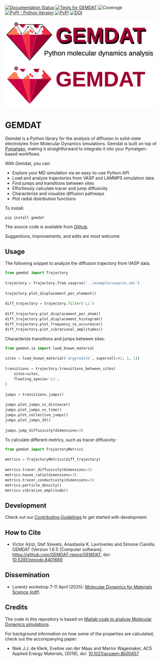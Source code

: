 [![Documentation Status](https://readthedocs.org/projects/gemdat/badge/?version=latest)](https://gemdat.readthedocs.io/en/latest/?badge=latest)
[![Tests for GEMDAT](https://github.com/GEMDAT-repos/GEMDAT/actions/workflows/tests.yaml/badge.svg)](https://github.com/GEMDAT-repos/GEMDAT/actions/workflows/tests.yaml)
![Coverage](https://gist.githubusercontent.com/stefsmeets/b599ff4ccf4a6d201a984502f049da73/raw/covbadge.svg)
[![PyPI - Python Version](https://img.shields.io/pypi/pyversions/gemdat)](https://pypi.org/project/gemdat/)
[![PyPI](https://img.shields.io/pypi/v/gemdat.svg?style=flat)](https://pypi.org/project/gemdat/)
[![DOI](https://zenodo.org/badge/DOI/10.5281/zenodo.8401669.svg)](https://doi.org/10.5281/zenodo.8401669)

![GEMDAT banner](https://raw.githubusercontent.com/GEMDAT-repos/GEMDAT/main/src/gemdat/data/logo_on_white.png#gh-light-mode-only)
![GEMDAT banner](https://raw.githubusercontent.com/GEMDAT-repos/GEMDAT/main/src/gemdat/data/logo_on_black.png#gh-dark-mode-only)

# GEMDAT

Gemdat is a Python library for the analysis of diffusion in solid-state electrolytes from Molecular Dynamics simulations. Gemdat is built on top of [Pymatgen](https://pymatgen.org/), making it straightforward to integrate it into your Pymatgen-based workflows.

With Gemdat, you can:

- Explore your MD simulation via an easy-to-use Python API
- Load and analyze trajectories from VASP and LAMMPS simulation data
- Find jumps and transitions between sites
- Effortlessly calculate tracer and jump diffusivity
- Characterize and visualize diffusion pathways
- Plot radial distribution functions

To install:

```console
pip install gemdat
```

The source code is available from [Github](https://github.com/GEMDAT-repos/GEMDAT).

Suggestions, improvements, and edits are most welcome.

## Usage

The following snippet to analyze the diffusion trajectory from VASP data.

```python
from gemdat import Trajectory

trajectory = Trajectory.from_vasprun('../example/vasprun.xml')

trajectory.plot_displacement_per_element()

diff_trajectory = trajectory.filter('Li')

diff_trajectory.plot_displacement_per_atom()
diff_trajectory.plot_displacement_histogram()
diff_trajectory.plot_frequency_vs_occurence()
diff_trajectory.plot_vibrational_amplitudes()
```

Characterize transitions and jumps between sites:

```python
from gemdat.io import load_known_material

sites = load_known_material('argyrodite', supercell=(2, 1, 1))

transitions = trajectory.transitions_between_sites(
    sites=sites,
    floating_specie='Li',
)

jumps = transitions.jumps()

jumps.plot_jumps_vs_distance()
jumps.plot_jumps_vs_time()
jumps.plot_collective_jumps()
jumps.plot_jumps_3d()

jumps.jump_diffusivity(dimensions=3)
```

To calculate different metrics, such as tracer diffusivity:

```python
from gemdat import TrajectoryMetrics

metrics = TrajectoryMetrics(diff_trajectory)

metrics.tracer_diffusivity(dimensions=3)
metrics.haven_ratio(dimensions=3)
metrics.tracer_conductivity(dimensions=3)
metrics.particle_density()
metrics.vibration_amplitude()
```

## Development

Check out our [Contributing Guidelines](CONTRIBUTING.md#Getting-started-with-development) to get started with development.

## How to Cite

- Victor Azizi, Stef Smeets, Anastasiia K. Lavrinenko and Simone Ciarella. GEMDAT (Version 1.6.1) [Computer software]. https://github.com/GEMDAT-repos/GEMDAT, doi: [10.5281/zenodo.8401669](https://dx.doi.org/10.5281/zenodo.8401669)

## Dissemination

- Lorentz workshop 7-11 April (2025): [Molecular Dynamics for Materials Science (pdf)](https://github.com/GEMDAT-repos/gemdat-dissemination/blob/fcf9c43e779deda0073846b4835e73066303210e/20250409_lorentz-workshop-gemdat.pdf)

## Credits

The code in this repository is based on [Matlab code to analyse Molecular Dynamics simulations](https://bitbucket.org/niekdeklerk/md-analysis-with-matlab/src/master/).

For background information on how some of the properties are calculated, check out the accompanying paper:

- Niek J.J. de Klerk, Eveline van der Maas and Marnix Wagemaker, ACS Applied Energy Materials, (2018), doi: [10.1021/acsaem.8b00457](https://doi.org/10.1021/acsaem.8b00457)
